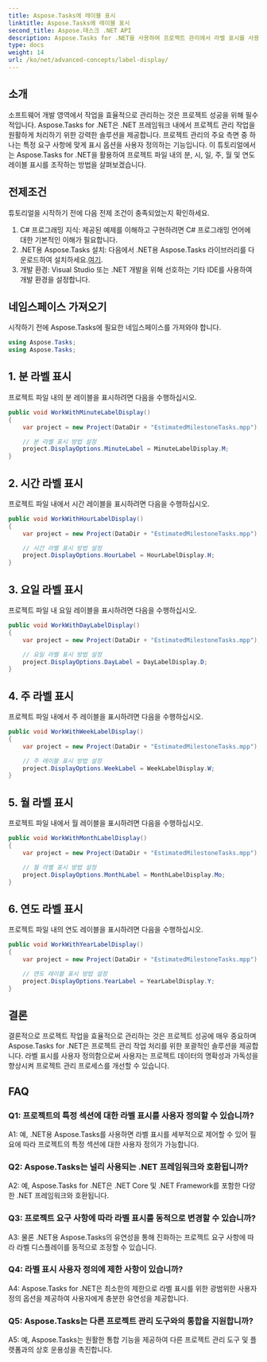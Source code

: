 ```yaml
---
title: Aspose.Tasks에 레이블 표시
linktitle: Aspose.Tasks에 레이블 표시
second_title: Aspose.태스크 .NET API
description: Aspose.Tasks for .NET을 사용하여 프로젝트 관리에서 라벨 표시를 사용자 정의하는 방법을 알아보세요. 쉽게 가독성과 명확성을 향상시킬 수 있습니다.
type: docs
weight: 14
url: /ko/net/advanced-concepts/label-display/
---
```

## 소개

소프트웨어 개발 영역에서 작업을 효율적으로 관리하는 것은 프로젝트 성공을 위해 필수적입니다. Aspose.Tasks for .NET은 .NET 프레임워크 내에서 프로젝트 관리 작업을 원활하게 처리하기 위한 강력한 솔루션을 제공합니다. 프로젝트 관리의 주요 측면 중 하나는 특정 요구 사항에 맞게 표시 옵션을 사용자 정의하는 기능입니다. 이 튜토리얼에서는 Aspose.Tasks for .NET을 활용하여 프로젝트 파일 내의 분, 시, 일, 주, 월 및 연도 레이블 표시를 조작하는 방법을 살펴보겠습니다.

## 전제조건

튜토리얼을 시작하기 전에 다음 전제 조건이 충족되었는지 확인하세요.

1. C# 프로그래밍 지식: 제공된 예제를 이해하고 구현하려면 C# 프로그래밍 언어에 대한 기본적인 이해가 필요합니다.
2.  .NET용 Aspose.Tasks 설치: 다음에서 .NET용 Aspose.Tasks 라이브러리를 다운로드하여 설치하세요.[여기](https://releases.aspose.com/tasks/net/).
3. 개발 환경: Visual Studio 또는 .NET 개발을 위해 선호하는 기타 IDE를 사용하여 개발 환경을 설정합니다.

## 네임스페이스 가져오기

시작하기 전에 Aspose.Tasks에 필요한 네임스페이스를 가져와야 합니다.

```csharp
using Aspose.Tasks;
using Aspose.Tasks;
```

## 1. 분 라벨 표시

프로젝트 파일 내의 분 레이블을 표시하려면 다음을 수행하십시오.

```csharp
public void WorkWithMinuteLabelDisplay()
{
    var project = new Project(DataDir + "EstimatedMilestoneTasks.mpp");

    // 분 라벨 표시 방법 설정
    project.DisplayOptions.MinuteLabel = MinuteLabelDisplay.M;
}
```

## 2. 시간 라벨 표시

프로젝트 파일 내에서 시간 레이블을 표시하려면 다음을 수행하십시오.

```csharp
public void WorkWithHourLabelDisplay()
{
    var project = new Project(DataDir + "EstimatedMilestoneTasks.mpp");

    // 시간 라벨 표시 방법 설정
    project.DisplayOptions.HourLabel = HourLabelDisplay.H;
}
```

## 3. 요일 라벨 표시

프로젝트 파일 내 요일 레이블을 표시하려면 다음을 수행하십시오.

```csharp
public void WorkWithDayLabelDisplay()
{
    var project = new Project(DataDir + "EstimatedMilestoneTasks.mpp");

    // 요일 라벨 표시 방법 설정
    project.DisplayOptions.DayLabel = DayLabelDisplay.D;
}
```

## 4. 주 라벨 표시

프로젝트 파일 내에서 주 레이블을 표시하려면 다음을 수행하십시오.

```csharp
public void WorkWithWeekLabelDisplay()
{
    var project = new Project(DataDir + "EstimatedMilestoneTasks.mpp");

    // 주 레이블 표시 방법 설정
    project.DisplayOptions.WeekLabel = WeekLabelDisplay.W;
}
```

## 5. 월 라벨 표시

프로젝트 파일 내에서 월 레이블을 표시하려면 다음을 수행하십시오.

```csharp
public void WorkWithMonthLabelDisplay()
{
    var project = new Project(DataDir + "EstimatedMilestoneTasks.mpp");

    // 월 라벨 표시 방법 설정
    project.DisplayOptions.MonthLabel = MonthLabelDisplay.Mo;
}
```

## 6. 연도 라벨 표시

프로젝트 파일 내의 연도 레이블을 표시하려면 다음을 수행하십시오.

```csharp
public void WorkWithYearLabelDisplay()
{
    var project = new Project(DataDir + "EstimatedMilestoneTasks.mpp");

    // 연도 레이블 표시 방법 설정
    project.DisplayOptions.YearLabel = YearLabelDisplay.Y;
}
```

## 결론

결론적으로 프로젝트 작업을 효율적으로 관리하는 것은 프로젝트 성공에 매우 중요하며 Aspose.Tasks for .NET은 프로젝트 관리 작업 처리를 위한 포괄적인 솔루션을 제공합니다. 라벨 표시를 사용자 정의함으로써 사용자는 프로젝트 데이터의 명확성과 가독성을 향상시켜 프로젝트 관리 프로세스를 개선할 수 있습니다.

## FAQ

### Q1: 프로젝트의 특정 섹션에 대한 라벨 표시를 사용자 정의할 수 있습니까?

A1: 예, .NET용 Aspose.Tasks를 사용하면 라벨 표시를 세부적으로 제어할 수 있어 필요에 따라 프로젝트의 특정 섹션에 대한 사용자 정의가 가능합니다.

### Q2: Aspose.Tasks는 널리 사용되는 .NET 프레임워크와 호환됩니까?

A2: 예, Aspose.Tasks for .NET은 .NET Core 및 .NET Framework를 포함한 다양한 .NET 프레임워크와 호환됩니다.

### Q3: 프로젝트 요구 사항에 따라 라벨 표시를 동적으로 변경할 수 있습니까?

A3: 물론 .NET용 Aspose.Tasks의 유연성을 통해 진화하는 프로젝트 요구 사항에 따라 라벨 디스플레이를 동적으로 조정할 수 있습니다.

### Q4: 라벨 표시 사용자 정의에 제한 사항이 있습니까?

A4: Aspose.Tasks for .NET은 최소한의 제한으로 라벨 표시를 위한 광범위한 사용자 정의 옵션을 제공하여 사용자에게 충분한 유연성을 제공합니다.

### Q5: Aspose.Tasks는 다른 프로젝트 관리 도구와의 통합을 지원합니까?

A5: 예, Aspose.Tasks는 원활한 통합 기능을 제공하여 다른 프로젝트 관리 도구 및 플랫폼과의 상호 운용성을 촉진합니다.
